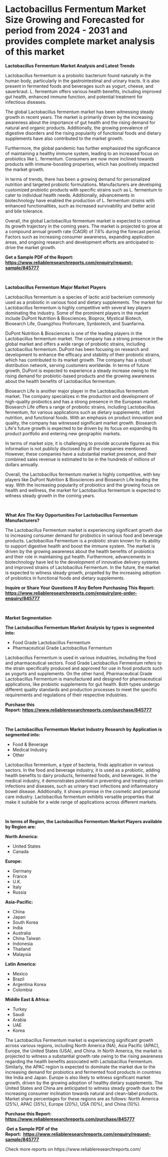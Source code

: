 <p><h1>Lactobacillus Fermentum Market Size Growing and Forecasted for period from 2024 - 2031 and provides complete market analysis of this market</h1></p><p><strong>Lactobacillus Fermentum Market Analysis and Latest Trends</strong></p>
<p><p>Lactobacillus fermentum is a probiotic bacterium found naturally in the human body, particularly in the gastrointestinal and urinary tracts. It is also present in fermented foods and beverages such as yogurt, cheese, and sauerkraut. L. fermentum offers various health benefits, including improved gut health, enhanced immune function, and potential treatment for infectious diseases.</p><p>The global Lactobacillus fermentum market has been witnessing steady growth in recent years. The market is primarily driven by the increasing awareness about the importance of gut health and the rising demand for natural and organic products. Additionally, the growing prevalence of digestive disorders and the rising popularity of functional foods and dietary supplements have also contributed to the market growth.</p><p>Furthermore, the global pandemic has further emphasized the significance of maintaining a healthy immune system, leading to an increased focus on probiotics like L. fermentum. Consumers are now more inclined towards products with immune-boosting properties, which has positively impacted the market growth.</p><p>In terms of trends, there has been a growing demand for personalized nutrition and targeted probiotic formulations. Manufacturers are developing customized probiotic products with specific strains such as L. fermentum to cater to individual health needs. Additionally, advancements in biotechnology have enabled the production of L. fermentum strains with enhanced functionalities, such as increased survivability and better acid and bile tolerance.</p><p>Overall, the global Lactobacillus fermentum market is expected to continue its growth trajectory in the coming years. The market is projected to grow at a compound annual growth rate (CAGR) of 7.6% during the forecast period. Factors such as increasing consumer awareness, expanding application areas, and ongoing research and development efforts are anticipated to drive the market growth.</p></p>
<p><strong>Get a Sample PDF of the Report:&nbsp; <a href="https://www.reliableresearchreports.com/enquiry/request-sample/845777">https://www.reliableresearchreports.com/enquiry/request-sample/845777</a></strong></p>
<p>&nbsp;</p>
<p><strong>Lactobacillus Fermentum Major Market Players</strong></p>
<p><p>Lactobacillus fermentum is a species of lactic acid bacterium commonly used as a probiotic in various food and dietary supplements. The market for Lactobacillus fermentum is highly competitive with several key players dominating the industry. Some of the prominent players in the market include DuPont Nutrition & Biosciences, Bioprox, Mystical Biotech, Biosearch Life, Guangzhou Proforcare, Synbiotech, and Suanfarma.</p><p>DuPont Nutrition & Biosciences is one of the leading players in the Lactobacillus fermentum market. The company has a strong presence in the global market and offers a wide range of probiotic strains, including Lactobacillus fermentum. DuPont has been focusing on research and development to enhance the efficacy and stability of their probiotic strains, which has contributed to its market growth. The company has a robust distribution network, serving customers worldwide. In terms of future growth, DuPont is expected to experience a steady increase owing to the rising demand for probiotic-based products and the growing awareness about the health benefits of Lactobacillus fermentum.</p><p>Biosearch Life is another major player in the Lactobacillus fermentum market. The company specializes in the production and development of high-quality probiotics and has a strong presence in the European market. Biosearch Life offers a range of probiotic strains, including Lactobacillus fermentum, for various applications such as dietary supplements, infant nutrition, and functional foods. With an emphasis on product innovation and quality, the company has witnessed significant market growth. Biosearch Life's future growth is expected to be driven by its focus on expanding its product portfolio and entering new geographic markets.</p><p>In terms of market size, it is challenging to provide accurate figures as this information is not publicly disclosed by all the companies mentioned. However, these companies have a substantial market presence, and their combined sales revenue is estimated to be in the hundreds of millions of dollars annually.</p><p>Overall, the Lactobacillus fermentum market is highly competitive, with key players like DuPont Nutrition & Biosciences and Biosearch Life leading the way. With the increasing popularity of probiotics and the growing focus on health and wellness, the market for Lactobacillus fermentum is expected to witness steady growth in the coming years.</p></p>
<p>&nbsp;</p>
<p><strong>What Are The Key Opportunities For Lactobacillus Fermentum Manufacturers?</strong></p>
<p><p>The Lactobacillus Fermentum market is experiencing significant growth due to increasing consumer demand for probiotics in various food and beverage products. Lactobacillus Fermentum is a probiotic strain known for its ability to support digestive health and boost the immune system. The market is driven by the growing awareness about the health benefits of probiotics and their role in maintaining gut health. Furthermore, advancements in biotechnology have led to the development of innovative delivery systems and improved strains of Lactobacillus Fermentum. In the future, the market is expected to witness steady growth, propelled by the increasing adoption of probiotics in functional foods and dietary supplements.</p></p>
<p><strong>Inquire or Share Your Questions If Any Before Purchasing This Report: <a href="https://www.reliableresearchreports.com/enquiry/pre-order-enquiry/845777">https://www.reliableresearchreports.com/enquiry/pre-order-enquiry/845777</a></strong></p>
<p>&nbsp;</p>
<p><strong>Market Segmentation</strong></p>
<p><strong>The Lactobacillus Fermentum Market Analysis by types is segmented into:</strong></p>
<p><ul><li>Food Grade Lactobacillus Fermentum</li><li>Pharmaceutical Grade Lactobacillus Fermentum</li></ul></p>
<p><p>Lactobacillus Fermentum is used in various industries, including the food and pharmaceutical sectors. Food Grade Lactobacillus Fermentum refers to the strain specifically produced and approved for use in food products such as yogurts and supplements. On the other hand, Pharmaceutical Grade Lactobacillus Fermentum is manufactured and designed for pharmaceutical applications, like probiotic supplements for gut health. Both types undergo different quality standards and production processes to meet the specific requirements and regulations of their respective industries.</p></p>
<p><strong>Purchase this Report:&nbsp;<a href="https://www.reliableresearchreports.com/purchase/845777">https://www.reliableresearchreports.com/purchase/845777</a></strong></p>
<p>&nbsp;</p>
<p><strong>The Lactobacillus Fermentum Market Industry Research by Application is segmented into:</strong></p>
<p><ul><li>Food & Beverage</li><li>Medical Industry</li><li>Other</li></ul></p>
<p><p>Lactobacillus fermentum, a type of bacteria, finds application in various sectors. In the food and beverage industry, it is used as a probiotic, adding health benefits to dairy products, fermented foods, and beverages. In the medical industry, it demonstrates potential in preventing and treating certain infections and diseases, such as urinary tract infections and inflammatory bowel disease. Additionally, it shows promise in the cosmetic and personal care industry. Lactobacillus fermentum exhibits versatile properties that make it suitable for a wide range of applications across different markets.</p></p>
<p>&nbsp;</p>
<p><strong>In terms of Region, the Lactobacillus Fermentum Market Players available by Region are:</strong></p>
<p>
    <p> <strong> North America: </strong>
        <ul>
            <li>United States</li>
            <li>Canada</li>
        </ul>
        </p> 
    <p> <strong> Europe: </strong>
        <ul>
            <li>Germany</li>
            <li>France</li>
            <li>U.K.</li>
            <li>Italy</li>
            <li>Russia</li>
        </ul>
        </p> 
    <p> <strong> Asia-Pacific: </strong>
        <ul>
            <li>China</li>
            <li>Japan</li>
            <li>South Korea</li>
            <li>India</li>
            <li>Australia</li>
            <li>China Taiwan</li>
            <li>Indonesia</li>
            <li>Thailand</li>
            <li>Malaysia</li>
        </ul>
        </p> 
    <p> <strong> Latin America: </strong>
        <ul>
            <li>Mexico</li>
            <li>Brazil</li>
            <li>Argentina Korea</li>
            <li>Colombia</li>
        </ul>
        </p> 
    <p> <strong> Middle East & Africa: </strong>
        <ul>
            <li>Turkey</li>
            <li>Saudi</li>
            <li>Arabia</li>
            <li>UAE</li>
            <li>Korea</li>
        </ul>
    </p>
    </p>
<p><p>The Lactobacillus Fermentum market is experiencing significant growth across various regions, including North America (NA), Asia Pacific (APAC), Europe, the United States (USA), and China. In North America, the market is projected to witness a substantial growth rate owing to the rising awareness regarding the health benefits associated with Lactobacillus Fermentum. Similarly, the APAC region is expected to dominate the market due to the increasing demand for probiotics and fermented food products in countries like India and Japan. Europe is also likely to witness significant market growth, driven by the growing adoption of healthy dietary supplements. The United States and China are anticipated to witness steady growth due to the increasing consumer inclination towards natural and clean-label products. Market share percentages for these regions are as follows: North America (25%), APAC (35%), Europe (20%), USA (10%), and China (10%).</p></p>
<p><strong>Purchase this Report: <a href="https://www.reliableresearchreports.com/purchase/845777">https://www.reliableresearchreports.com/purchase/845777</a></strong></p>
<p>&nbsp;<strong>Get a Sample PDF of the Report:&nbsp;&nbsp;<a href="https://www.reliableresearchreports.com/enquiry/request-sample/845777">https://www.reliableresearchreports.com/enquiry/request-sample/845777</a></strong></p>
<p><strong></strong></p>
<p>Check more reports on https://www.reliableresearchreports.com/</p>